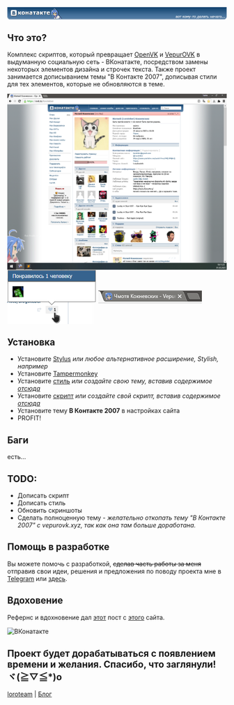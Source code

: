 <img align="center" src="/trash/head.png" alt="ВКонатакте" title="ВКонатакте">

## Что это?
Комплекс скриптов, который превращает [OpenVK](https://ovk.to) и [VepurOVK](https://vepurovk.xyz) в выдуманную социальную сеть - ВКонатакте, посредством замены некоторых элементов дизайна и строчек текста.
Также проект занимается дописыванием темы "В Контакте 2007", дописывая стили для тех элементов, которые не обновляются в теме.

<img align="center" src="/trash/screenshot.png" alt="ВКонатакте" title="ВКонатакте">

<img align="center" src="/trash/just another screenshot.png" alt="ВКонатакте" title="ВКонатакте">

<img align="center" src="/trash/another another screenshot.png" alt="ВКонатакте" title="ВКонатакте">

## Установка
* Установите [Stylus](https://add0n.com/stylus.html) _или любое альтернативное расширение, Stylish, например_ 
* Установите [Tampermonkey](https://www.tampermonkey.net/)
* Установите [стиль](https://userstyles.world/style/21166/vkonatakte) _или создайте свою тему, вставив содержимое [отсюда](/scripts/style.css)_
* Установите [скрипт](https://greasyfork.org/en/scripts/528449-vkonatakte) _или создайте свой скрипт, вставив содержимое [отсюда](/scripts/script.js)_
* Установите тему **В Контакте 2007** в настройках сайта
* PROFIT!

 ## Баги
 есть...

 ## TODO:
 * Дописать скрипт
 * Дописать стиль
 * Обновить скриншоты
 * Сделать полноценную тему - _желательно откопать тему "В Контакте 2007" с vepurovk.xyz, так как она там больше доработана._

 ## Помощь в разработке
 Вы можете помочь с разработкой, ~~сделав часть работы за меня~~ отправив свои идеи, решения и предложения по поводу проекта мне в [Telegram](https://t.me/loroteber) или [здесь](https://github.com/Loroteber/vkonatakte/issues).

 ## Вдоховение
 Рефернс и вдохновение дал [этот](https://anime-chan.me/22200-vkonatakte.html) пост с [этого](https://anime-chan.me/) сайта.
 
 <img align="center" src="https://anime-chan.me/uploads/posts/2013-09/thumbs/1378997176_d43u7tzkqdc.jpg" alt="ВКонатакте" title="ВКонатакте">

 ## Проект будет дорабатываться с появлением времени и желания. Спасибо, что заглянули! ヾ(≧▽≦*)o
 [loroteam](https://t.me/loro_team) | [Блог](https://ovk.to/blogoteber)
